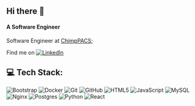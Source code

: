 ## Hi there 👋

#### A Software Engineer

Software Engineer at [ChimpPACS](https://www.chimppacs.com);<br>

Find me on [![LinkedIn](https://img.shields.io/badge/LinkedIn-%230077B5.svg?logo=linkedin&logoColor=white)](https://www.linkedin.com/in/j-victor-silva/)

## 💻 Tech Stack:
![Bootstrap](https://img.shields.io/badge/bootstrap-%238511FA.svg?style=flat&logo=bootstrap&logoColor=white) ![Docker](https://img.shields.io/badge/docker-%230db7ed.svg?style=flat&logo=docker&logoColor=white) ![Git](https://img.shields.io/badge/git-%23F05033.svg?style=flat&logo=git&logoColor=white) ![GitHub](https://img.shields.io/badge/github-%23121011.svg?style=flat&logo=github&logoColor=white) ![HTML5](https://img.shields.io/badge/html5-%23E34F26.svg?style=flat&logo=html5&logoColor=white) ![JavaScript](https://img.shields.io/badge/javascript-%23323330.svg?style=flat&logo=javascript&logoColor=%23F7DF1E) ![MySQL](https://img.shields.io/badge/mysql-4479A1.svg?style=flat&logo=mysql&logoColor=white) ![Nginx](https://img.shields.io/badge/nginx-%23009639.svg?style=flat&logo=nginx&logoColor=white) ![Postgres](https://img.shields.io/badge/postgres-%23316192.svg?style=flat&logo=postgresql&logoColor=white) ![Python](https://img.shields.io/badge/python-3670A0?style=flat&logo=python&logoColor=ffdd54) ![React](https://img.shields.io/badge/react-%2320232a.svg?style=flat&logo=react&logoColor=%2361DAFB) 
<!--
- ⚙️ I use daily: `.py`, `.js`, `.html`, `.css`, `.cs`, `nvim`, `ubuntu`
- 🌍 I'm mostly active within the **Community**
- 🎨 Designer + Developer — I’ve contributed to projects like 
- 💡 Passionate about 

📬 Want to collaborate or connect?
Find me on [LinkedIn](https://www.linkedin.com/in/USERNAME)
-->

